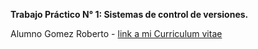 **Trabajo Práctico N° 1: Sistemas de control de versiones.**

Alumno Gomez Roberto - [link a mi Curriculum vitae](https://github.com/rober16/Lab-4/blob/master/CV.md)
